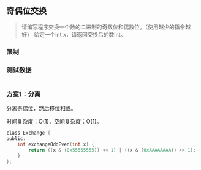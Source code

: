 ## 奇偶位交换

> 请编写程序交换一个数的二进制的奇数位和偶数位。（使用越少的指令越好）
给定一个int x，请返回交换后的数int。

### 限制



### 测试数据

```

```

### 方案1：分离

分离奇偶位，然后移位相或。

时间复杂度：O(1)，空间复杂度：O(1)。

```C
class Exchange {
public:
    int exchangeOddEven(int x) {
        return ((x & (0x55555555)) << 1) | ((x & (0xAAAAAAAA)) >> 1);
    }
};
```
